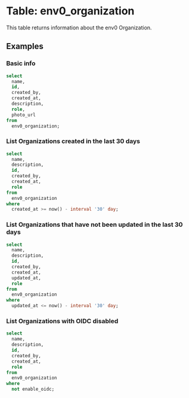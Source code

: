 # Table: env0_organization

This table returns information about the env0 Organization.

## Examples

### Basic info

```sql
select
  name,
  id,
  created_by,
  created_at,
  description,
  role,
  photo_url
from
  env0_organization;
```

### List Organizations created in the last 30 days

```sql
select
  name,
  description,
  id,
  created_by,
  created_at,
  role
from
  env0_organization
where
  created_at >= now() - interval '30' day;
```

### List Organizations that have not been updated in the last 30 days

```sql
select
  name,
  description,
  id,
  created_by,
  created_at,
  updated_at,
  role
from
  env0_organization
where
  updated_at <= now() - interval '30' day;
```

### List Organizations with OIDC disabled

```sql
select
  name,
  description,
  id,
  created_by,
  created_at,
  role
from
  env0_organization
where
  not enable_oidc;
```
